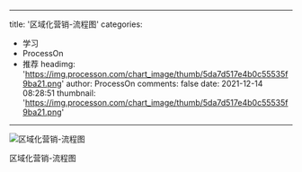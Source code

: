 
---
title: '区域化营销-流程图'
categories: 
 - 学习
 - ProcessOn
 - 推荐
headimg: 'https://img.processon.com/chart_image/thumb/5da7d517e4b0c55535f9ba21.png'
author: ProcessOn
comments: false
date: 2021-12-14 08:28:51
thumbnail: 'https://img.processon.com/chart_image/thumb/5da7d517e4b0c55535f9ba21.png'
---

<div>   
<img class="thumb" alt="区域化营销-流程图" src="https://img.processon.com/chart_image/thumb/5da7d517e4b0c55535f9ba21.png" referrerpolicy="no-referrer">
<p>区域化营销-流程图</p>  
</div>
            
